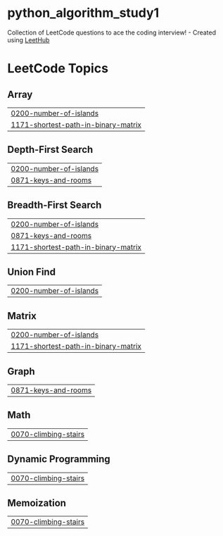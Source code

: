# python_algorithm_study1
Collection of LeetCode questions to ace the coding interview! - Created using [LeetHub](https://github.com/QasimWani/LeetHub)

<!---LeetCode Topics Start-->
# LeetCode Topics
## Array
|  |
| ------- |
| [0200-number-of-islands](https://github.com/hhs8746/python_algorithm_study1/tree/master/0200-number-of-islands) |
| [1171-shortest-path-in-binary-matrix](https://github.com/hhs8746/python_algorithm_study1/tree/master/1171-shortest-path-in-binary-matrix) |
## Depth-First Search
|  |
| ------- |
| [0200-number-of-islands](https://github.com/hhs8746/python_algorithm_study1/tree/master/0200-number-of-islands) |
| [0871-keys-and-rooms](https://github.com/hhs8746/python_algorithm_study1/tree/master/0871-keys-and-rooms) |
## Breadth-First Search
|  |
| ------- |
| [0200-number-of-islands](https://github.com/hhs8746/python_algorithm_study1/tree/master/0200-number-of-islands) |
| [0871-keys-and-rooms](https://github.com/hhs8746/python_algorithm_study1/tree/master/0871-keys-and-rooms) |
| [1171-shortest-path-in-binary-matrix](https://github.com/hhs8746/python_algorithm_study1/tree/master/1171-shortest-path-in-binary-matrix) |
## Union Find
|  |
| ------- |
| [0200-number-of-islands](https://github.com/hhs8746/python_algorithm_study1/tree/master/0200-number-of-islands) |
## Matrix
|  |
| ------- |
| [0200-number-of-islands](https://github.com/hhs8746/python_algorithm_study1/tree/master/0200-number-of-islands) |
| [1171-shortest-path-in-binary-matrix](https://github.com/hhs8746/python_algorithm_study1/tree/master/1171-shortest-path-in-binary-matrix) |
## Graph
|  |
| ------- |
| [0871-keys-and-rooms](https://github.com/hhs8746/python_algorithm_study1/tree/master/0871-keys-and-rooms) |
## Math
|  |
| ------- |
| [0070-climbing-stairs](https://github.com/hhs8746/python_algorithm_study1/tree/master/0070-climbing-stairs) |
## Dynamic Programming
|  |
| ------- |
| [0070-climbing-stairs](https://github.com/hhs8746/python_algorithm_study1/tree/master/0070-climbing-stairs) |
## Memoization
|  |
| ------- |
| [0070-climbing-stairs](https://github.com/hhs8746/python_algorithm_study1/tree/master/0070-climbing-stairs) |
<!---LeetCode Topics End-->